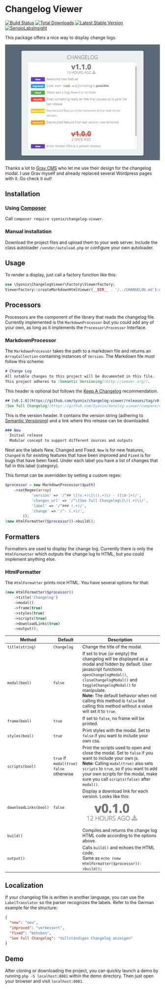 # Changelog Viewer
[![Build Status](https://travis-ci.org/Syonix/changelog-viewer.svg?branch=master)](https://travis-ci.org/Syonix/changelog-viewer)
[![Total Downloads](https://poser.pugx.org/syonix/changelog-viewer/downloads.png)](https://packagist.org/packages/syonix/changelog-viewer)
[![Latest Stable Version](https://poser.pugx.org/syonix/changelog-viewer/v/stable.png)](https://packagist.org/packages/syonix/changelog-viewer)
[![SensioLabsInsight](https://insight.sensiolabs.com/projects/f0f52ed2-925c-4418-ba88-89c281bf4d44/mini.png)](https://insight.sensiolabs.com/projects/f0f52ed2-925c-4418-ba88-89c281bf4d44)

This package offers a nice way to display change logs.

![Changelog Viewer Screenshot](https://github.com/Syonix/changelog-viewer/raw/master/demo/screenshot.png)

Thanks a lot to [Grav CMS](http://getgrav.org) who let me use their design for the changelog modal. I use Grav myself and already replaced several Wordpress pages with it. Go check it out!

## Installation
### Using [Composer](https://getcomposer.org)
Call `composer require syonix/changelog-viewer`.

### Manual installation
Download the project files and upload them to your web server. 
Include the class autoloader `/vendor/autoload.php` or configure your own autoloader.

## Usage
To render a display, just call a factory function like this:
```php
use \Syonix\ChangelogViewer\Factory\ViewerFactory;
ViewerFactory::createMarkdownHtmlViewer(__DIR__ . '/../CHANGELOG.md')->build();
```

## Processors
Processors are the component of the library that reads the changelog file. Currently implemented is the `MarkdownProcessor` but you could add any of your own, as long as it implements the `Processor\Processor` Interface.

### MarkdownProcessor
The `MarkdownProcessor` takes the path to a markdown file and returns an `ArrayCollection` containing instances of `Version`.
The Markdown file must follow this scheme:
```md
# Change Log
All notable changes to this project will be documented in this file.
This project adheres to [Semantic Versioning](http://semver.org/).
```
This header is optional but follows the [Keep A Changelog](http://keepachangelog.com/) recommendation.

```md
## [v0.1.0](https://github.com/Syonix/changelog-viewer/releases/tag/v0.1.0) - 2016-01-23
[See full Changelog](https://github.com/Syonix/monolog-viewer/compare/v4.0.1...v4.0.2)
```
This is the version header. It contains the version string (adhering to [Semantic Versioning](http://semver.org/)) and a link where this release can be downloaded.

```md
### New
- Initial release
- Modular concept to support different sources and outputs
```

Next are the labels New, Changed and Fixed. `New` is for new features, `Changed` is for existing features that have been improved and `Fixed` is for bugs that have been fixed.
Under each label you have a list of changes that fall in this label (category).

This format can be overridden by setting a custom regex:
```php
$processor = new MarkdownProcessor($path)
    ->setRegex(array(
            'version' => '/^## \[(v.+)\]\((.+)\) - ([\d-]+)/',
            'changes_url' => '/^\[See full Changelog\]\((.+)\)/',
            'label' => '/^### (.+)/',
            'change' => '/^- (.+)/',
        ));
(new HtmlFormatter($processor))->build();
```

## Formatters
Formatters are used to display the change log. Currently there is only the `HtmlFormatter` which outputs the change log to HTML, but you could implement anything else.

### HtmlFormatter
The `HtmlFormatter` prints nice HTML. You have several options for that:
```php
(new HtmlFormatter($processor))
    ->title('Changelog')
    ->modal()
    ->frame(true)
    ->styles(true)
    ->scripts(true)
    ->downloadLinks(true)
    ->output();
```

Method | Default | Description
-------|---------|-----------------------------
`title(string)` | `Changelog` | Change the title of the modal.
`modal(bool)` | `false` | If set to true (or empty) the changelog will be displayed as a modal and hidden by default. User javascript functions `openChangelogModal()`, `closeChangelogModal()` and `toggleChangelogModal()` to manipulate. <br>**Note:** The default behavior when not calling this method is `false` but calling this method without a value will set it to `true`.
`frame(bool)` | `true` | If set to `false`, no frame will be printed.
`styles(bool)` | `true` | Print styles with the modal. Set to `false` if you want to include your own css.
`scripts(bool)` | `true` if `modal(true)` <br> `false` otherwise | Print the scripts used to open and close the modal. Set to `false` if you want to include your own js. <br>**Note:** Calling `modal(true)` also sets `scripts` to `true`, so if you want to add your own scripts for the modal, make sure you call `scripts(false)` after `modal()`.
`downloadLinks(bool)` | `false` | Display a download link for each version. Looks like this:<br> ![Download Button](https://github.com/Syonix/changelog-viewer/raw/master/demo/download_button.png)
`build()` | | Compiles and returns the change log HTML code according to the options above.
`output()` | | Calls `build()` and echoes the HTML code. <br>Same as `echo (new HtmlFormatter($processor))->build();`

## Localization

If your changelog file is written in another language, you can use the `LabelTranslator` so the parser recognizes the labels. Refer to the German example for the structure:
```json
{
  "new": "neu",
  "improved": "verbessert",
  "fixed": "behoben",
  "See full Changelog": "Vollständigen Changelog anzeigen"
}
```

## Demo

After cloning or downloading the project, you can quickly launch a demo by running `php -S localhost:8081` within the demo directory.
Then just open your browser and visit `localhost:8081`.
